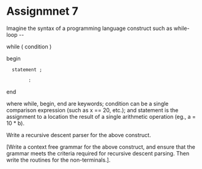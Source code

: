 # Assignmnet 7

Imagine
the syntax of a programming language construct such as while-loop --

while ( condition )

begin

      statement ;

            :

end

where while,
begin, end are keywords; condition can be a single comparison
expression (such as x == 20, etc.); and statement is the
assignment to a location the result of a single arithmetic operation (eg., a
= 10 * b).

Write a recursive
descent parser for the above construct.

[Write a
context free grammar for the above construct, and ensure that the grammar meets
the criteria required for recursive descent parsing. Then write the routines
for the non-terminals.].